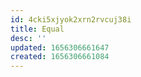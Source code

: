 ```yaml
---
id: 4cki5xjyok2xrn2rvcuj38i
title: Equal
desc: ''
updated: 1656306661647
created: 1656306661084
---
```


